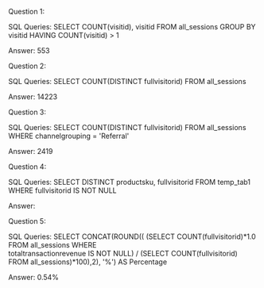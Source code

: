 Question 1: 

SQL Queries: SELECT COUNT(visitid), visitid FROM all_sessions
	     GROUP BY visitid
	     HAVING COUNT(visitid) > 1

Answer: 553



Question 2: 

SQL Queries: SELECT COUNT(DISTINCT fullvisitorid) FROM all_sessions

Answer: 14223



Question 3: 

SQL Queries: SELECT COUNT(DISTINCT fullvisitorid) FROM all_sessions
	     WHERE channelgrouping = 'Referral'

Answer: 2419



Question 4: 

SQL Queries: SELECT DISTINCT productsku, fullvisitorid FROM temp_tab1
WHERE fullvisitorid IS NOT NULL

Answer:



Question 5: 

SQL Queries: SELECT CONCAT(ROUND(( (SELECT COUNT(fullvisitorid)*1.0 FROM all_sessions WHERE 	    
             totaltransactionrevenue IS NOT NULL) / 
	     (SELECT  COUNT(fullvisitorid) FROM all_sessions)*100),2), '%') AS Percentage

Answer: 0.54%
